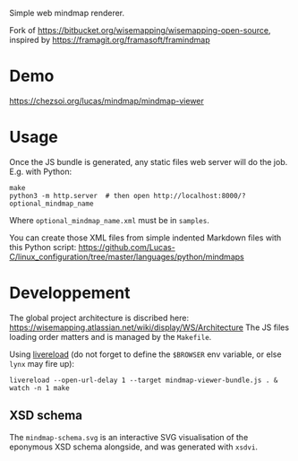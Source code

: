 Simple web mindmap renderer.

Fork of https://bitbucket.org/wisemapping/wisemapping-open-source, inspired by https://framagit.org/framasoft/framindmap


# Demo

https://chezsoi.org/lucas/mindmap/mindmap-viewer


# Usage

Once the JS bundle is generated, any static files web server will do the job.
E.g. with Python:

    make
    python3 -m http.server  # then open http://localhost:8000/?optional_mindmap_name

Where `optional_mindmap_name.xml` must be in `samples`.

You can create those XML files from simple indented Markdown files with this Python script: https://github.com/Lucas-C/linux_configuration/tree/master/languages/python/mindmaps


# Developpement

The global project architecture is discribed here: https://wisemapping.atlassian.net/wiki/display/WS/Architecture
The JS files loading order matters and is managed by the `Makefile`.

Using [livereload](https://github.com/lepture/python-livereload) (do not forget to define the `$BROWSER` env variable, or else `lynx` may fire up):

    livereload --open-url-delay 1 --target mindmap-viewer-bundle.js . & watch -n 1 make

## XSD schema

The `mindmap-schema.svg` is an interactive SVG visualisation of the eponymous XSD schema alongside, and was generated with `xsdvi`.

<!--
TODO:
- `&solarize_theme`: `ag -Q 'rgb(82,92,97)'`
- expand the mindmap at start
- `Synchronous XMLHttpRequest` warning comes from the way XML mindmaps are loaded in LocalStorageManager.js
- restore unit tests from repo history
-->
